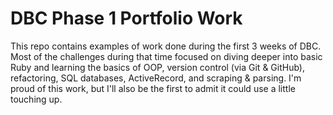 DBC Phase 1 Portfolio Work
==========================

This repo contains examples of work done during the first 3 weeks of DBC.  Most of the challenges during that time focused on diving deeper into basic Ruby and learning the basics of OOP, version control (via Git & GitHub), refactoring, SQL databases, ActiveRecord, and scraping & parsing.  I'm proud of this work, but I'll also be the first to admit it could use a little touching up.